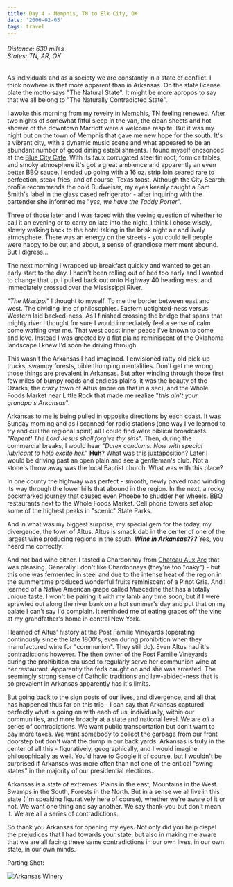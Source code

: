 ```yaml
---
title: Day 4 - Memphis, TN to Elk City, OK
date: '2006-02-05'
tags: travel
---
```


<h6>Distance: 630 miles<br/>
States: TN, AR, OK</h6>

<p>As individuals and as a society we are constantly in a state of conflict.  I think nowhere is that more apparent than in Arkansas.  On the state license plate the motto says "The Natural State".  It might be more apropos to say that we all belong to "The Naturally Contradicted State".</p>

<p>I awoke this morning from my revelry in Memphis, TN feeling renewed.  After two nights of somewhat fitful sleep in the van, the clean sheets and hot shower of the downtown Marriott were a welcome respite.  But it was my night out on the town of Memphis that gave me new hope for the south.  It's a vibrant city, with a dynamic music scene and what appeared to be an abundant number of good dining establishments.  I found myself encsonced at the <a href="http://memphis.citysearch.com/profile/11358150">Blue City Cafe</a>.  With its faux corrugated steel tin roof, formica tables, and smoky atmosphere it's got a great ambience and apparently an even better BBQ sauce.  I ended up going with a 16 oz. strip loin seared rare to perfection, steak fries, and of course, Texas toast.  Although the City Search profile recommends the cold Budweiser, my eyes keenly caught a Sam Smith's label in the glass cased refrigerator - after inquiring with the bartender she informed me "<i>yes, we have the Taddy Porter</i>".</p>

<!--more-->

<p>Three of those later and I was faced with the vexing question of whether to call it an evening or to carry on late into the night.  I think I chose wisely, slowly walking back to the hotel taking in the brisk night air and lively atmosphere.  There was an energy on the streets - you could tell people were happy to be out and about, a sense of grandiose merriment abound.  But I digress...</p>

<p>The next morning I wrapped up breakfast quickly and wanted to get an early start to the day.  I hadn't been rolling out of bed too early and I wanted to change that up.  I pulled back out onto Highway 40 heading west and immediately crossed over the Mississippi River.</p>

<p>"<i>The Missippi</i>" I thought to myself.  To me the border between east and west.  The dividing line of philosophies.  Eastern uptighted-ness versus Western laid backed-ness.  As I finished crossing  the bridge that spans that mighty river I thought for sure I would immediately feel a sense of calm come wafting over me.  That west coast inner peace I've known to come and love.  Instead I was greeted by a flat plains reminiscent of the Oklahoma landscape I knew I'd soon be driving through</p>

<p>This wasn't the Arkansas I had imagined.  I envisioned ratty old pick-up trucks, swampy forests, bible thumping mentalities.  Don't get me wrong those things are prevalent in Arkansas.  But after winding through those first few miles of bumpy roads and endless plains, it was the beauty of the Ozarks, the crazy town of Altus (more on that in a sec), and the Whole Foods Market near Little Rock that made me realize "<i>this ain't your grandpa's Arkansas</i>".</p>

<p>Arkansas to me is being pulled in opposite directions by each coast.  It was Sunday morning and as I scanned for radio stations (one way I've learned to try and cull the regional spirit) all I could find were biblical broadcasts.  "<i>Repent!  The Lord Jesus shall forgive thy sins</i>".  Then, during the commercial breaks, I would hear "<i>Durex condoms.  Now with special lubricant to help excite her.</i>"  <b>Huh</b>?  What was this juxtaposition?  Later I would be driving past an open plain and see a gentleman's club.  Not a stone's throw away was the local Baptist church.  What was with this place?</p>

<p>In one county the highway was perfect - smooth, newly paved road winding its way through the lower hills that abound in the region.  In the next, a rocky pockmarked journey that caused even Phoebe to shudder her wheels.  BBQ restaurants next to the Whole Foods Market.  Cell phone towers set atop some of the highest peaks in "scenic" State Parks.</p>

<p>And in what was my biggest surprise, my special gem for the today, my divergence, the town of Altus.  Altus is smack dab in the center of one of the largest wine producing regions in the south.  <b><i>Wine in Arkansas???</i></b> Yes, you heard me correctly.</p>

<p>And not bad wine either.  I tasted a Chardonnay from <a href="http://www.chateauauxarc.com">Chateau Aux Arc</a> that was pleasing.  Generally I don't like Chardonnays (they're too "oaky") - but this one was fermented in steel and due to the intense heat of the region in the summertime produced wonderful fruits reminiscent of a Pinot Gris.  And I learned of a Native American grape called Muscadine that has a totally unique taste.  I won't be pairing it with my lamb any time soon, but if I were sprawled out along the river bank on a hot summer's day and put that on my palate I can't say I'd complain.  It reminded me of eating grapes off the vine at my grandfather's home in central New York.</p>

<p>I learned of Altus' history at the Post Familie Vineyards (operating continously since the late 1800's, even during prohibition when they manufactured wine for "communion".  They still do).  Even Altus had it's contradictions however.  The then owner of the Post Familie Vineyards during the prohibition era used to regularly serve her communion wine at her restaurant.  Apparently the feds caught on and she was arrested.  The seemingly strong sense of Catholic traditions and law-abided-ness that is so prevalent in Arkansas apparently has it's limits.</p>

<p>But going back to the sign posts of our lives, and divergence, and all that has happened thus far on this trip - I can say that Arkansas captured perfectly what is going on with each of us, individually, within our communities, and more broadly at a state and national level.  We are <i>all</i> a series of contradictions.  We want public transportation but don't want to pay more taxes.  We want somebody to collect the garbage from our front doorstep but don't want the dump in our back yards.  Arkansas is truly in the center of all this - figuratively, geographically, and I would imagine philosophically as well.  You'd have to Google it of course, but I wouldn't be surprised if Arkansas was more often than not one of the critical "swing states" in the majority of our presidential elections.</p>

<p>Arkansas is a state of extremes.  Plains in the east, Mountains in the West.  Swamps in the South, Forests in the North.  But in a sense we all live in this state (I'm speaking figuratively here of course), whether we're aware of it or not.  We want one thing and say another.  We say thank-you but don't mean it. We are all a series of contradictions.</p>

<p>So thank you Arkansas for opening my eyes.  Not only did you help dispel the prejudices that I had towards your state, but also in making me aware that we are all facing these same contradictions in our own lives, in our own state, in our own minds.</p>

<p>Parting Shot:</p>

![Arkansas Winery](winery.jpg)
